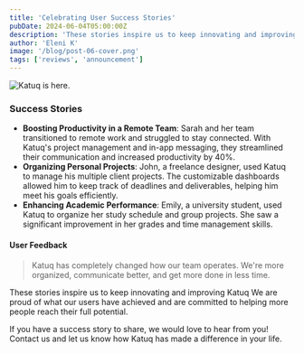 ```yaml
---
title: 'Celebrating User Success Stories'
pubDate: 2024-06-04T05:00:00Z
description: 'These stories inspire us to keep innovating and improving Katuq We are proud of what our users have achieved and are committed to helping more people reach their full potential.'
author: 'Eleni K'
image: '/blog/post-06-cover.png'
tags: ['reviews', 'announcement']
---
```


![Katuq is here.](/blog/post-06.png)

### Success Stories

- **Boosting Productivity in a Remote Team**: Sarah and her team transitioned to remote work and struggled to stay connected. With Katuq's project management and in-app messaging, they streamlined their communication and increased productivity by 40%.
- **Organizing Personal Projects**: John, a freelance designer, used Katuq to manage his multiple client projects. The customizable dashboards allowed him to keep track of deadlines and deliverables, helping him meet his goals efficiently.
- **Enhancing Academic Performance**: Emily, a university student, used Katuq to organize her study schedule and group projects. She saw a significant improvement in her grades and time management skills.

#### User Feedback

> Katuq has completely changed how our team operates. We're more organized, communicate better, and get more done in less time.

These stories inspire us to keep innovating and improving Katuq We are proud of what our users have achieved and are committed to helping more people reach their full potential.

If you have a success story to share, we would love to hear from you! Contact us and let us know how Katuq has made a difference in your life.
